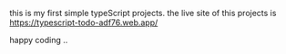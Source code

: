 this is my first simple typeScript projects.
the live site of this projects is https://typescript-todo-adf76.web.app/


happy coding ..